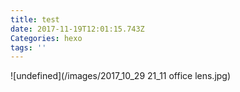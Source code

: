```yaml
---
title: test
date: 2017-11-19T12:01:15.743Z
Categories: hexo
tags: ''
---
```

![undefined](/images/2017_10_29 21_11 office lens.jpg)
